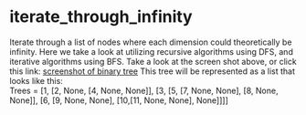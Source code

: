 # iterate_through_infinity
Iterate through a list of nodes where each dimension could theoretically be infinity. Here we take a look at utilizing recursive algorithms using DFS, and iterative algorithms using BFS. Take a look at the screen shot above, or click this link: 
[screenshot of binary tree](https://github.com/bnicholl/iterate_through_infinity/blob/master/Screen%20Shot%202018-03-07%20at%2012.57.28%20PM.png) This tree will be represented as a list that looks like this:                                          
Trees =  [1, 
[2, None, [4, None, None]], 
[3, [5, [7, None, None], [8, None, None]], 
[6, [9, None, None], [10,[11, None, None], None]]]]
